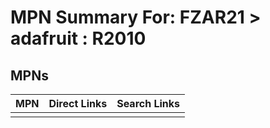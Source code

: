 



# MPN Summary For: FZAR21 > adafruit : R2010

## MPNs
  

|MPN|Direct Links|Search Links|
| :--- | :--- | :--- |
||||
